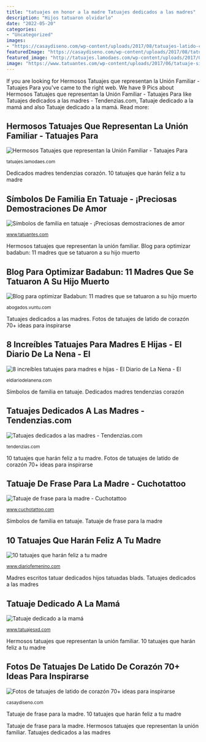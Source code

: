 ```yaml
---
title: "tatuajes en honor a la madre Tatuajes dedicados a las madres"
description: "Hijos tatuaron olvidarlo"
date: "2022-05-20"
categories:
- "Uncategorized"
images:
- "https://casaydiseno.com/wp-content/uploads/2017/08/tatuajes-latido-corazon-madre-padre-1.jpg"
featuredImage: "https://casaydiseno.com/wp-content/uploads/2017/08/tatuajes-latido-corazon-madre-padre-1.jpg"
featured_image: "http://tatuajes.lamodaes.com/wp-content/uploads/2017/05/tatuajes-que-representan-la-union-familiar-27.jpg"
image: "https://www.tatuantes.com/wp-content/uploads/2017/06/tatuaje-simbolo-maternidad.jpg"
---
```


If you are looking for Hermosos Tatuajes que representan la Unión Familiar - Tatuajes Para you've came to the right web. We have 9 Pics about Hermosos Tatuajes que representan la Unión Familiar - Tatuajes Para like Tatuajes dedicados a las madres - Tendenzias.com, Tatuaje dedicado a la mamá and also Tatuaje dedicado a la mamá. Read more:

## Hermosos Tatuajes Que Representan La Unión Familiar - Tatuajes Para

![Hermosos Tatuajes que representan la Unión Familiar - Tatuajes Para](http://tatuajes.lamodaes.com/wp-content/uploads/2017/05/tatuajes-que-representan-la-union-familiar-27.jpg "10 tatuajes que harán feliz a tu madre")

<small>tatuajes.lamodaes.com</small>

Dedicados madres tendenzias corazón. 10 tatuajes que harán feliz a tu madre

## Símbolos De Familia En Tatuaje - ¡Preciosas Demostraciones De Amor

![Símbolos de familia en tatuaje - ¡Preciosas demostraciones de amor](https://www.tatuantes.com/wp-content/uploads/2017/06/tatuaje-simbolo-maternidad.jpg "Tatuaje de frase para la madre")

<small>www.tatuantes.com</small>

Hermosos tatuajes que representan la unión familiar. Blog para optimizar badabun: 11 madres que se tatuaron a su hijo muerto

## Blog Para Optimizar Badabun: 11 Madres Que Se Tatuaron A Su Hijo Muerto

![Blog para optimizar Badabun: 11 madres que se tatuaron a su hijo muerto](https://3.bp.blogspot.com/-xXTg1wKkULY/Vu4Z2oNV_4I/AAAAAAAA7Jo/I_f4uOMmI2UCP-Ae4PDQufeqk9AaZiaMg/w1200-h630-p-k-no-nu/1.jpg "Tatuaje dedicado a la mamá")

<small>abogados.vuntu.com</small>

Tatuajes dedicados a las madres. Fotos de tatuajes de latido de corazón 70+ ideas para inspirarse

## 8 Increíbles Tatuajes Para Madres E Hijas - El Diario De La Nena - El

![8 increíbles tatuajes para madres e hijas - El Diario de La Nena - El](http://eldiariodelanena.com/wp-content/uploads/2015/12/tatuaje-pajaros-e1449521656479.jpg "Hermosos tatuajes que representan la unión familiar")

<small>eldiariodelanena.com</small>

Símbolos de familia en tatuaje. Dedicados madres tendenzias corazón

## Tatuajes Dedicados A Las Madres - Tendenzias.com

![Tatuajes dedicados a las madres - Tendenzias.com](http://tendenzias.com/wp-content/uploads/Tatuaje-madre4_thumb.jpg "Tatuaje de frase para la madre")

<small>tendenzias.com</small>

10 tatuajes que harán feliz a tu madre. Fotos de tatuajes de latido de corazón 70+ ideas para inspirarse

## Tatuaje De Frase Para La Madre - Cuchotattoo

![Tatuaje de frase para la madre - Cuchotattoo](https://1.bp.blogspot.com/-D5c81olrPpE/WB9EFUd5zoI/AAAAAAAAOvk/LTSCcpzKcNY1f_oIHPVgooFavgFnf5SzwCLcB/s1600/14925596_1443794242314992_900326278206502732_n.jpg "Madres escritos tatuar dedicados hijos tatuadas blads")

<small>www.cuchotattoo.com</small>

Símbolos de familia en tatuaje. Tatuaje de frase para la madre

## 10 Tatuajes Que Harán Feliz A Tu Madre

![10 tatuajes que harán feliz a tu madre](https://static.diariofemenino.com/uploads/belleza/tatuaje-feliz-madre.jpg "Dedicados madres tendenzias corazón")

<small>www.diariofemenino.com</small>

Madres escritos tatuar dedicados hijos tatuadas blads. Tatuajes dedicados a las madres

## Tatuaje Dedicado A La Mamá

![Tatuaje dedicado a la mamá](https://www.tatuajesxd.com/wp-content/uploads/2012/07/tatuaje-ave-y-cruz.jpg "Blog para optimizar badabun: 11 madres que se tatuaron a su hijo muerto")

<small>www.tatuajesxd.com</small>

Hermosos tatuajes que representan la unión familiar. 10 tatuajes que harán feliz a tu madre

## Fotos De Tatuajes De Latido De Corazón 70+ Ideas Para Inspirarse

![Fotos de tatuajes de latido de corazón 70+ ideas para inspirarse](https://casaydiseno.com/wp-content/uploads/2017/08/tatuajes-latido-corazon-madre-padre-1.jpg "Tatuaje de frase para la madre")

<small>casaydiseno.com</small>

Tatuaje de frase para la madre. 10 tatuajes que harán feliz a tu madre

Tatuaje de frase para la madre. Hermosos tatuajes que representan la unión familiar. Tatuajes dedicados a las madres
